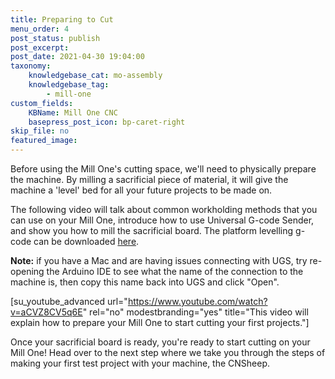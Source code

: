 ```yaml
---
title: Preparing to Cut
menu_order: 4
post_status: publish
post_excerpt: 
post_date: 2021-04-30 19:04:00
taxonomy:
    knowledgebase_cat: mo-assembly
    knowledgebase_tag:
        - mill-one
custom_fields:
    KBName: Mill One CNC
    basepress_post_icon: bp-caret-right
skip_file: no
featured_image: 
---
```


Before using the Mill One's cutting space, we'll need to physically prepare the machine. By milling a sacrificial piece of material, it will give the machine a 'level' bed for all your future projects to be made on.

The following video will talk about common workholding methods that you can use on your Mill One, introduce how to use Universal G-code Sender, and show you how to mill the sacrificial board. The platform levelling g-code can be downloaded <a href="https://resources.sienci.com/wp-content/uploads/2021/05/platform-levelling.zip" rel="noopener">here</a>.

<strong>Note:</strong> if you have a Mac and are having issues connecting with UGS, try re-opening the Arduino IDE to see what the name of the connection to the machine is, then copy this name back into UGS and click "Open".

[su_youtube_advanced url="https://www.youtube.com/watch?v=aCVZ8CV5q6E" rel="no" modestbranding="yes" title="This video will explain how to prepare your Mill One to start cutting your first projects."]

Once your sacrificial board is ready, you're ready to start cutting on your Mill One! Head over to the next step where we take you through the steps of making your first test project with your machine, the CNSheep.
